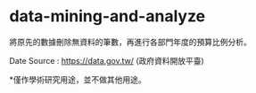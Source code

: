 # data-mining-and-analyze

將原先的數據刪除無資料的筆數，再進行各部門年度的預算比例分析。

Date Source : https://data.gov.tw/ (政府資料開放平臺)


*僅作學術研究用途，並不做其他用途。
